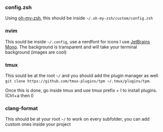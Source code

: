 ### config.zsh
Using [oh-my-zsh](https://ohmyz.sh/), this should be inside `~/.oh-my-zsh/custom/config.zsh`

### nvim
This sould be inside `~/.config`, use a nerdfont for icons I use [JetBrains Mono](https://github.com/ryanoasis/nerd-fonts/releases/download/v3.3.0/JetBrainsMono.zip). The background is transparent and will take your terminal background (images are cool)

### tmux
This sould be at the root `~/` and you should add the plugin manager as well
`git clone https://github.com/tmux-plugins/tpm ~/.tmux/plugins/tpm`.

Once this is done, go inside tmux and use tmux prefix + I to install plugins. (Ctrl+a then I)

### clang-format
This should be at your root `~/` to work on every subfolder, you can add custom ones inside your project
